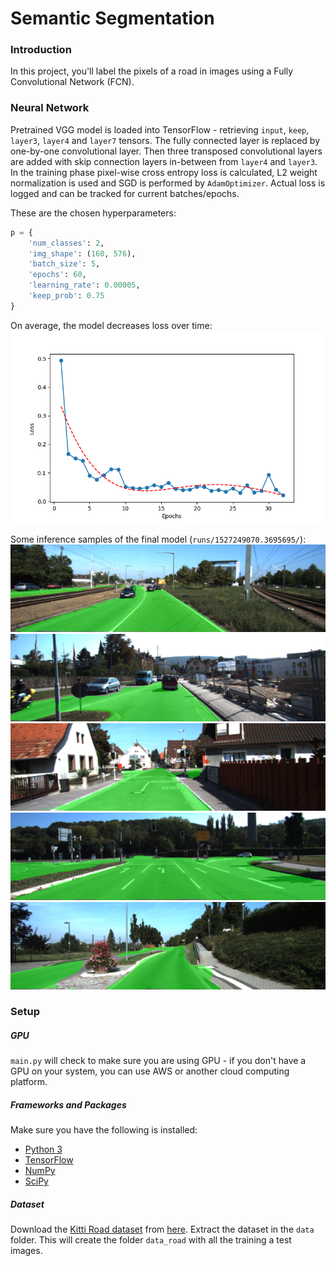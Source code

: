 # Semantic Segmentation

[//]: # (Image References)
[image1]: ./loss_chart.png "Training Loss"
[image2]: ./runs/1527249070.3695695/um_000005.png
[image3]: ./runs/1527249070.3695695/um_000010.png
[image4]: ./runs/1527249070.3695695/um_000012.png
[image5]: ./runs/1527249070.3695695/umm_000089.png
[image6]: ./runs/1527249070.3695695/uu_000050.png

### Introduction
In this project, you'll label the pixels of a road in images using a Fully Convolutional Network (FCN).

### Neural Network
Pretrained VGG model is loaded into TensorFlow - retrieving `input`, `keep`, `layer3`, `layer4` and `layer7` tensors. The fully connected layer is replaced by one-by-one convolutional layer. Then three transposed convolutional layers are added with skip connection layers in-between from `layer4` and `layer3`.
In the training phase pixel-wise cross entropy loss is calculated, L2 weight normalization is used and SGD is performed by `AdamOptimizer`. Actual loss is logged and can be tracked for current batches/epochs.

These are the chosen hyperparameters:
```Python
p = {
    'num_classes': 2,
    'img_shape': (160, 576),
    'batch_size': 5,
    'epochs': 60,
    'learning_rate': 0.00005,
    'keep_prob': 0.75
}
```

On average, the model decreases loss over time:
![alt text][image1]


Some inference samples of the final model (`runs/1527249070.3695695/`):
![image2]
![image3]
![image4]
![image5]
![image6]

### Setup
##### GPU
`main.py` will check to make sure you are using GPU - if you don't have a GPU on your system, you can use AWS or another cloud computing platform.
##### Frameworks and Packages
Make sure you have the following is installed:
 - [Python 3](https://www.python.org/)
 - [TensorFlow](https://www.tensorflow.org/)
 - [NumPy](http://www.numpy.org/)
 - [SciPy](https://www.scipy.org/)
##### Dataset
Download the [Kitti Road dataset](http://www.cvlibs.net/datasets/kitti/eval_road.php) from [here](http://www.cvlibs.net/download.php?file=data_road.zip).  Extract the dataset in the `data` folder.  This will create the folder `data_road` with all the training a test images.
